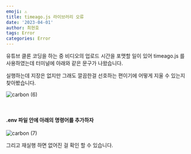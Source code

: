 ```yaml
---
emoji: ⚠️
title: timeago.js 라이브러리 오류
date: '2023-04-01'
author: 최현호
tags: Error
categories: Error
---
```


유튜브 클론 코딩을 하는 중 비디오의 업로드 시간을 포맷할 일이 있어 timeago.js 를 사용하였는데 터미널에 아래와 같은 문구가 나왔습니다.

실행하는데 지장은 없지만 그래도 깔끔한걸 선호하는 편이기에 어떻게 지울 수 있는지 찾아봤습니다.

![carbon (6)](https://user-images.githubusercontent.com/87301268/229276438-5f15d922-93a3-477c-9494-9d5a80176193.png)

<br>

#### .env 파일 안에 아래의 명령어를 추가하자

![carbon (7)](https://user-images.githubusercontent.com/87301268/229276602-47488bb0-5ca1-49c7-8a51-52c1a8b1e65d.png)

그리고 재실행 하면 없어진 걸 확인 할 수 있습니다.

<br>

```toc

```
